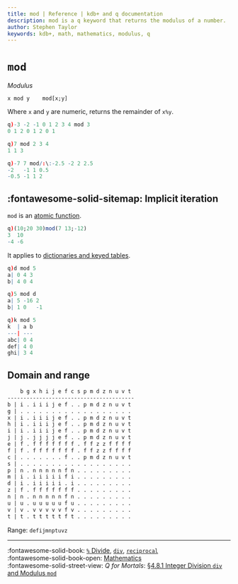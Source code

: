 ```yaml
---
title: mod | Reference | kdb+ and q documentation
description: mod is a q keyword that returns the modulus of a number.
author: Stephen Taylor
keywords: kdb+, math, mathematics, modulus, q
---
```

# `mod`

_Modulus_



```syntax
x mod y    mod[x;y]
```

Where `x` and `y` are numeric, returns the remainder of `x%y`.

```q
q)-3 -2 -1 0 1 2 3 4 mod 3
0 1 2 0 1 2 0 1

q)7 mod 2 3 4
1 1 3

q)-7 7 mod/:\:-2.5 -2 2 2.5
-2   -1 1 0.5
-0.5 -1 1 2
```


## :fontawesome-solid-sitemap: Implicit iteration

`mod` is an [atomic function](../basics/atomic.md).

```q
q)(10;20 30)mod(7 13;-12)
3  10
-4 -6
```

It applies to [dictionaries and keyed tables](../basics/math.md#dictionaries-and-tables).

```q
q)d mod 5
a| 0 4 3
b| 4 0 4

q)5 mod d
a| 5 -16 2
b| 1 0   -1

q)k mod 5
k  | a b
---| ---
abc| 0 4
def| 4 0
ghi| 3 4
```


## Domain and range

```txt
    b g x h i j e f c s p m d z n u v t
----------------------------------------
b | i . i i i j e f . . p m d z n u v t
g | . . . . . . . . . . . . . . . . . .
x | i . i i i j e f . . p m d z n u v t
h | i . i i i j e f . . p m d z n u v t
i | i . i i i j e f . . p m d z n u v t
j | j . j j j j e f . . p m d z n u v t
e | f . f f f f f f f . f f z z f f f f
f | f . f f f f f f f . f f z z f f f f
c | . . . . . . . f . . p m d z n u v t
s | . . . . . . . . . . . . . . . . . .
p | n . n n n n n f n . . . . . . . . .
m | i . i i i i i f i . . . . . . . . .
d | i . i i i i i . i . . . . . . . . .
z | f . f f f f f f f . . . . . . . . .
n | n . n n n n n f n . . . . . . . . .
u | u . u u u u u f u . . . . . . . . .
v | v . v v v v v f v . . . . . . . . .
t | t . t t t t t f t . . . . . . . . .
```

Range: `defijmnptuvz`

----
:fontawesome-solid-book: 
[`%` Divide](divide.md), [`div`](div.md), [`reciprocal`](reciprocal.md) 
<br>
:fontawesome-solid-book-open: 
[Mathematics](../basics/math.md)
<br>
:fontawesome-solid-street-view: 
_Q for Mortals_: [§4.8.1 Integer Division `div` and Modulus `mod`](/q4m3/4_Operators/#481-integer-division-div-and-modulus-mod)
